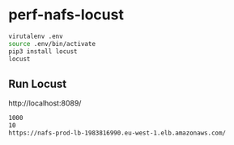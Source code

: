 # perf-nafs-locust

```bash
virutalenv .env
source .env/bin/activate
pip3 install locust
locust
```

## Run Locust 
http://localhost:8089/



```html
1000
10
https://nafs-prod-lb-1983816990.eu-west-1.elb.amazonaws.com/
```

